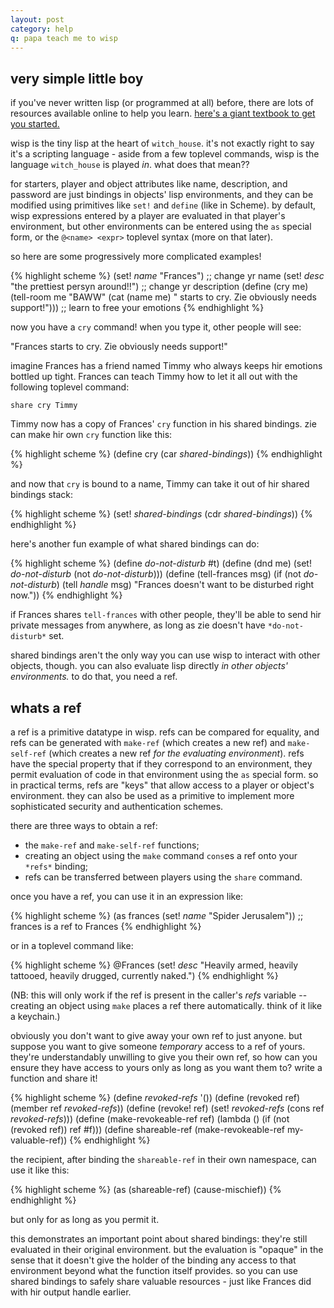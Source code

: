 ```yaml
---
layout: post
category: help
q: papa teach me to wisp
---
```

very simple little boy
----------------------

if you've never written lisp (or programmed at all) before, there are lots of resources available online to help you learn. [here's a giant textbook to get you started.](http://htdp.org/)

wisp is the tiny lisp at the heart of `witch_house`. it's not exactly right to say it's a scripting language - aside from a few toplevel commands, wisp is the language `witch_house` is played _in_. what does that mean??

for starters, player and object attributes like name, description, and password are just bindings in objects' lisp environments, and they can be modified using primitives like `set!` and `define` (like in Scheme). by default, wisp expressions entered by a player are evaluated in that player's environment, but other environments can be entered using the `as` special form, or the `@<name> <expr>` toplevel syntax (more on that later).

so here are some progressively more complicated examples!

{% highlight scheme %}
(set! *name* "Frances") ;; change yr name
(set! *desc* "the prettiest persyn around!!") ;; change yr description
(define (cry me) (tell-room me "BAWW" (cat (name me) " starts to cry. Zie obviously needs support!"))) ;; learn to free your emotions
{% endhighlight %}

now you have a `cry` command! when you type it, other people will see: 

"Frances starts to cry. Zie obviously needs support!"

imagine Frances has a friend named Timmy who always keeps hir emotions bottled up tight. Frances can teach Timmy how to let it all out with the following toplevel command:

`share cry Timmy`

Timmy now has a copy of Frances' `cry` function in his shared bindings. zie can make hir own `cry` function like this:

{% highlight scheme %}
(define cry (car *shared-bindings*))
{% endhighlight %}

and now that `cry` is bound to a name, Timmy can take it out of hir shared bindings stack:

{% highlight scheme %}
(set! *shared-bindings* (cdr *shared-bindings*))
{% endhighlight %}

here's another fun example of what shared bindings can do:

{% highlight scheme %}
(define *do-not-disturb* #t)
(define (dnd me) (set! *do-not-disturb* (not *do-not-disturb*)))
(define (tell-frances msg) (if (not *do-not-disturb*) (tell *handle* msg) "Frances doesn't want to be disturbed right now."))
{% endhighlight %}

if Frances shares `tell-frances` with other people, they'll be able to send hir private messages from anywhere, as long as zie doesn't have `*do-not-disturb*` set.

shared bindings aren't the only way you can use wisp to interact with other objects, though. you can also evaluate lisp directly _in other objects' environments._ to do that, you need a ref.

whats a ref
-----------

a ref is a primitive datatype in wisp. refs can be compared for equality, and refs can be generated with `make-ref` (which creates a new ref) and `make-self-ref` (which creates a new ref _for the evaluating environment_). refs have the special property that if they correspond to an environment, they permit evaluation of code in that environment using the `as` special form. so in practical terms, refs are "keys" that allow access to a player or object's environment. they can also
be used as a primitive to implement more sophisticated security and authentication schemes.

there are three ways to obtain a ref:

- the `make-ref` and `make-self-ref` functions;
- creating an object using the `make` command `cons`es a ref onto your `*refs*` binding;
- refs can be transferred between players using the `share` command.

once you have a ref, you can use it in an expression like:

{% highlight scheme %}
(as frances (set! *name* "Spider Jerusalem")) ;; frances is a ref to Frances
{% endhighlight %}

or in a toplevel command like:

{% highlight scheme %}
@Frances (set! *desc* "Heavily armed, heavily tattooed, heavily drugged, currently naked.")
{% endhighlight %}

(NB: this will only work if the ref is present in the caller's *refs* variable -- creating an object using `make` places a ref there automatically. think of it like a keychain.)

obviously you don't want to give away your own ref to just anyone. but suppose you want to give someone _temporary_ access to a ref of yours. they're understandably unwilling to give you their own ref, so how can you ensure they have access to yours only as long as you want them to? write a function and share it!

{% highlight scheme %}
(define *revoked-refs* '())
(define (revoked ref) (member ref *revoked-refs*))
(define (revoke! ref) (set! *revoked-refs* (cons ref *revoked-refs*)))
(define (make-revokeable-ref ref) (lambda () (if (not (revoked ref)) ref #f)))
(define shareable-ref (make-revokeable-ref my-valuable-ref))
{% endhighlight %}

the recipient, after binding the `shareable-ref` in their own namespace, can use it like this:

{% highlight scheme %}
(as (shareable-ref) (cause-mischief))
{% endhighlight %}

but only for as long as you permit it.

this demonstrates an important point about shared bindings: they're still evaluated in their original environment. but the evaluation is "opaque" in the sense that it doesn't give the holder of the binding any access to that environment beyond what the function itself provides. so you can use shared bindings to safely share valuable resources - just like Frances did with hir output handle earlier.

